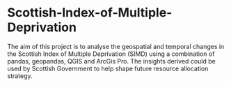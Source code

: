 # Scottish-Index-of-Multiple-Deprivation
The aim of this project is to analyse the geospatial and temporal changes in the Scottish Index of Multiple Deprivation (SIMD) using a combination of pandas, geopandas, QGIS and ArcGis Pro. The insights derived could be used by Scottish Government to help shape future resource allocation strategy.
